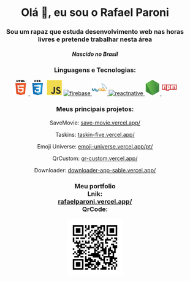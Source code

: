 <h1 align="center">Olá 👋, eu sou o Rafael Paroni</h1>
<h3 align="center">Sou um rapaz que estuda desenvolvimento web nas horas livres e pretende trabalhar nesta área</h3>
<h5 align="center">Nascido no Brasil</h5>

<h3 align="center">Linguagens e Tecnologias:</h3>

<p align="center"> <a href="https://www.w3schools.com/css/" target="_blank" rel="noreferrer"> <img src="https://raw.githubusercontent.com/devicons/devicon/master/icons/html5/html5-original-wordmark.svg" alt="html5" width="40" height="40"/> </a> <img src="https://raw.githubusercontent.com/devicons/devicon/master/icons/css3/css3-original-wordmark.svg" alt="css3" width="40" height="40"/> </a> <img src="https://raw.githubusercontent.com/devicons/devicon/master/icons/javascript/javascript-original.svg" alt="javascript" width="40" height="40"/> <a href="https://firebase.google.com/" target="_blank" rel="noreferrer"> <img src="https://www.vectorlogo.zone/logos/firebase/firebase-icon.svg" alt="firebase" width="40" height="40"/> </a> <a href="https://www.w3.org/html/" target="_blank" rel="noreferrer">  </a> <a href="https://developer.mozilla.org/en-US/docs/Web/JavaScript" target="_blank" rel="noreferrer">  </a> <a href="https://www.mysql.com/" target="_blank" rel="noreferrer"> <img src="https://raw.githubusercontent.com/devicons/devicon/master/icons/mysql/mysql-original-wordmark.svg" alt="mysql" width="40" height="40"/> </a>  <a href="https://reactnative.dev/" target="_blank" rel="noreferrer"> <img src="https://reactnative.dev/img/header_logo.svg" alt="reactnative" width="40" height="40"/> </a>
<a href="https://reactnative.dev/" target="_blank" rel="noreferrer"> <img src="https://raw.githubusercontent.com/devicons/devicon/55609aa5bd817ff167afce0d965585c92040787a/icons/nodejs/nodejs-original.svg" alt="reactnative" width="40" height="40"/> </a>
<a href="https://reactnative.dev/" target="_blank" rel="noreferrer"> <img src="https://raw.githubusercontent.com/devicons/devicon/55609aa5bd817ff167afce0d965585c92040787a/icons/npm/npm-original-wordmark.svg" alt="reactnative" width="40" height="40"/> </a></p>


<div align="center"> 
  <h3 align="center">Meus principais projetos: </h3>
  <p algin='left'> SaveMovie: <a href='https://save-movie.vercel.app/'> save-movie.vercel.app/ </a> </p>
  <p algin='left'> Taskins: <a href="https://taskin-five.vercel.app/"> taskin-five.vercel.app/ </a></p> 
  <p algin='left'> Emoji Universe: <a href="https://emoji-universe.vercel.app/pt/"> emoji-universe.vercel.app/pt/ </a></p>
  <p algin='left'> QrCustom: <a href="https://qr-custom.vercel.app/"> qr-custom.vercel.app/ </a></p>
  <p algin='left'> Downloader: <a href="https://downloader-app-sable.vercel.app/"> downloader-app-sable.vercel.app/ </a></p>
</div>


<div  align="center">
  <h3 align="center">Meu portfolio <br/> Lnik: <br/> <a href="https://rafaelparoni.vercel.app/">rafaelparoni.vercel.app/</a> <br/> QrCode: </h3>
  <img  src='https://raw.githubusercontent.com/RafaelParoni/rafaelparoni/main/QRCustom-https___rafaelparoni_vercel_app_%20(5).png' />
</div>

